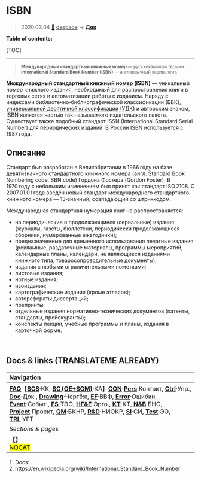 # ISBN
> 2020.03.04 [🚀](../index/index.md) [despace](index.md) → **[Док](doc.md)**

**Table of contents:**

[TOC]

---

> <small>**Международный стандартный книжный номер** — русскоязычный термин. **International Standard Book Number (ISBN)** — англоязычный эквивалент.</small>

**Международный стандартный книжный номер (ISBN)** — уникальный номер книжного издания, необходимый для распространения книги в торговых сетях и автоматизации работы с изданием. Наряду с индексами библиотечно‑библиографической классификации (ББК), [универсальной десятичной классификации (УДК)](udc.md) и авторским знаком, ISBN является частью так называемого издательского пакета. Существует также подобный стандарт ISSN (International Standard Serial Number) для периодических изданий. В России ISBN используется с 1987 года.



## Описание
Стандарт был разработан в Великобритании в 1966 году на базе девятизначного стандартного книжного номера (англ. Standard Book Numbering code, SBN code) Гордона Фостера (Gordon Foster). В 1970 году с небольшим изменением был принят как стандарт ISO 2108. С 2007.01.01 года введён новый стандарт международного стандартного книжного номера — 13‑значный, совпадающий со штрихкодом.

Международная стандартная нумерация книг не распространяется:

   - на периодические и продолжающиеся (сериальные) издания (журналы, газеты, бюллетени, периодически продолжающиеся сборники, нумерованные ежегодники);
   - предназначенные для временного использования печатные издания (рекламные, раздаточные материалы, программы мероприятий, календарные планы, календари, не являющиеся изданиями книжного типа, товаросопроводительные документы);
   - издания с любыми ограничительными пометками;
   - листовые издания;
   - нотные издания;
   - изоиздания;
   - картографические издания (кроме атласов);
   - авторефераты диссертаций;
   - препринты;
   - отдельные издания нормативно‑технических документов (патенты, стандарты, прейскуранты);
   - конспекты лекций, учебные программы и планы, издания в карточной форме.



<p style="page-break-after:always"> </p>

## Docs & links (TRANSLATEME ALREADY)
|Navigation|
|:-|
|**[FAQ](faq.md)**【**[SCS](scs.md)**·КК, **[SC (OE+SGM)](sc.md)**·КА】**[CON](contact.md)·[Pers](person.md)**·Контакт, **[Ctrl](control.md)**·Упр., **[Doc](doc.md)**·Док., **[Drawing](drawing.md)**·Чертёж, **[EF](ef.md)**·ВВФ, **[Error](error.md)**·Ошибки, **[Event](event.md)**·Событ., **[FS](fs.md)**·ТЭО, **[HF&E](hfe.md)**·Эрго., **[KT](kt.md)**·КТ, **[N&B](nnb.md)**·БНО, **[Project](project.md)**·Проект, **[QM](qm.md)**·БКНР, **[R&D](rnd.md)**·НИОКР, **[SI](si.md)**·СИ, **[Test](test.md)**·ЭО, **[TRL](trl.md)**·УГТ|
|*Sections & pages*|
|**【[](.md)】**<br> <mark>NOCAT</mark>|

   1. Docs: …
   1. <https://en.wikipedia.org/wiki/International_Standard_Book_Number>
